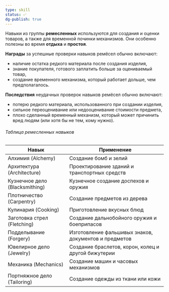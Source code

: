 ```yaml
---
type: skill
status: ✅
dg-publish: true
---
```


Навыки из группы **ремесленных** используются для создания и оценки товаров, а также для временной починки механизмов. Они особенно полезны во время **отдыха** и **простоя**.

**Награды** за успешные проверки навыков ремёсел обычно включают:
- наличие остатка редкого материала после создания изделия,
- знание покупателя, готового заплатить больше за оцениваемый товар,
- создание временного механизма, который работает дольше, чем предполагалось.

**Последствия** неудачных проверок навыков ремёсел обычно включают:
- потерю редкого материала, использованного при создании изделия,
- сильное переоценивание или недооценивание стоимости предмета,
- плохо сделанный временный механизм, который может причинить вред людям (или хотя бы не тем, кому нужно).
###### Таблица ремесленных навыков

| Навык                          | Применение                                            |
| ------------------------------ | ----------------------------------------------------- |
| Алхимия (Alchemy)              | Создание бомб и зелий                                 |
| Архитектура (Architecture)     | Проектирование зданий и транспортных средств          |
| Кузнечное дело (Blacksmithing) | Кузнечное создание доспехов и оружия                  |
| Плотничество (Carpentry)       | Создание предметов из дерева                          |
| Кулинария (Cooking)            | Приготовление вкусных блюд                            |
| Заготовка стрел (Fletching)    | Создание дальнобойного оружия и боеприпасов           |
| Подделывание (Forgery)         | Изготовление фальшивых знаков, документов и предметов |
| Ювелирное дело (Jewelry)       | Создание браслетов, корон, колец и другой бижутерии   |
| Механика (Mechanics)           | Создание машин и часовых механизмов                   |
| Портняжное дело (Tailoring)    | Создание одежды из ткани или кожи                     |
